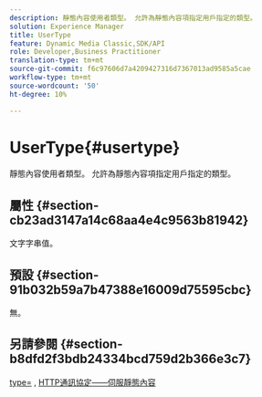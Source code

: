 ```yaml
---
description: 靜態內容使用者類型。 允許為靜態內容項指定用戶指定的類型。
solution: Experience Manager
title: UserType
feature: Dynamic Media Classic,SDK/API
role: Developer,Business Practitioner
translation-type: tm+mt
source-git-commit: f6c97606d7a4209427316d7367013ad9585a5cae
workflow-type: tm+mt
source-wordcount: '50'
ht-degree: 10%

---
```



# UserType{#usertype}

靜態內容使用者類型。 允許為靜態內容項指定用戶指定的類型。

## 屬性 {#section-cb23ad3147a14c68aa4e4c9563b81942}

文字字串值。

## 預設 {#section-91b032b59a7b47388e16009d75595cbc}

無。

## 另請參閱 {#section-b8dfd2f3bdb24334bcd759d2b366e3c7}

[type=](/help/aem-is-ir-api/is-api/http-ref/image-serving-api-ref/c-http-protocol-reference/c-command-reference/r-type.md) ,  [HTTP通訊協定——伺服靜態內容](/help/aem-is-ir-api/is-api/http-ref/image-serving-api-ref/c-http-protocol-reference/c-syntax-and-features/r-serving-static-non-image-content.md)
